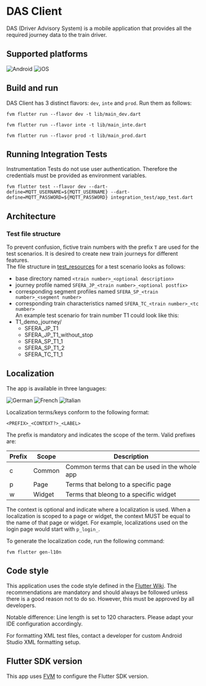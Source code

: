 # DAS Client

DAS (Driver Advisory System) is a mobile application that provides all the required journey data to the train driver.

## Supported platforms

<div id="supported_platforms">
  <img src="https://img.shields.io/badge/Android-3DDC84?style=for-the-badge&logo=android&logoColor=white" alt="Android"/>
  <img src="https://img.shields.io/badge/iOS-000000?style=for-the-badge&logo=apple&logoColor=white" alt="iOS">
</div>

## Build and run

DAS Client has 3 distinct flavors: `dev`, `inte` and `prod`. Run them as follows:

```shell
fvm flutter run --flavor dev -t lib/main_dev.dart
```

```shell
fvm flutter run --flavor inte -t lib/main_inte.dart
```

```shell
fvm flutter run --flavor prod -t lib/main_prod.dart
```

## Running Integration Tests

Instrumentation Tests do not use user authentication. Therefore the credentials must be provided as environment variables.

```shell
fvm flutter test --flavor dev --dart-define=MQTT_USERNAME=${MQTT_USERNAME} --dart-define=MQTT_PASSWORD=${MQTT_PASSWORD} integration_test/app_test.dart
```

## Architecture

### Test file structure

To prevent confusion, fictive train numbers with the prefix `T` are used for the test scenarios. It is desired to create new train journeys for different features.  
The file structure in [test_resources](test_resources) for a test scenario looks as follows:

* base directory named `<train number>_<optional description>`
* journey profile named `SFERA_JP_<train number>_<optional postfix>`
* corresponding segment profiles named `SFERA_SP_<train number>_<segment number>`
* corresponding train characteristics named `SFERA_TC_<train number>_<tc number>`  
  An example test scenario for train number T1 could look like this:
* T1_demo_journey/
  * SFERA_JP_T1
  * SFERA_JP_T1_without_stop
  * SFERA_SP_T1_1
  * SFERA_SP_T1_2
  * SFERA_TC_T1_1
    <a name="localization"></a>

## Localization

The app is available in three languages:

<div id="supported_languages">
  <img src="https://img.shields.io/badge/default-%F0%9F%87%A9%F0%9F%87%AA_german_(de)-999999?style=for-the-badge" alt="German"/>
  <img src="https://img.shields.io/badge/%F0%9F%87%AB%F0%9F%87%B7_french_(fr)-999999?style=for-the-badge" alt="French"/>
  <img src="https://img.shields.io/badge/%F0%9F%87%AE%F0%9F%87%B9_italian_(it)-999999?style=for-the-badge" alt="Italian"/>
</div>

Localization terms/keys conform to the following format:

```
<PREFIX>_<CONTEXT?>_<LABEL>
```

The prefix is mandatory and indicates the scope of the term. Valid prefixes are:

| Prefix | Scope  | Description                                    |
|--------|--------|------------------------------------------------|
| c      | Common | Common terms that can be used in the whole app |
| p      | Page   | Terms that belong to a specific page           |
| w      | Widget | Terms that bleong to a specific widget         |

The context is optional and indicate where a localization is used. When a localization is scoped to a page or widget, the context MUST be equal to the name of that page or widget.
For example, localizations used on the login page would start with `p_login_`.

To generate the localization code, run the following command:

```shell
fvm flutter gen-l10n
```

## Code style

This application uses the code style defined in the [Flutter Wiki][2]. The
recommendations are mandatory and should always be followed unless there is a
good reason not to do so. However, this must be approved by all developers.

Notable difference: Line length is set to 120 characters. Please adapt your IDE configuration accordingly.

For formatting XML test files, contact a developer for custom Android Studio XML formatting setup.

## Flutter SDK version

This app uses [FVM][1] to configure the Flutter SDK version.

[1]:https://fvm.app/

[2]:https://github.com/flutter/flutter/blob/master/docs/contributing/Style-guide-for-Flutter-repo.md
